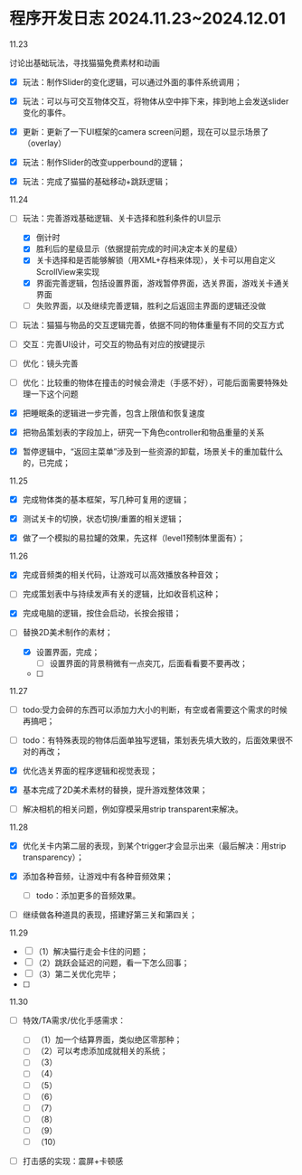 # 程序开发日志 2024.11.23~2024.12.01

11.23

讨论出基础玩法，寻找猫猫免费素材和动画

- [x] 玩法：制作Slider的变化逻辑，可以通过外面的事件系统调用；
- [x] 玩法：可以与可交互物体交互，将物体从空中摔下来，摔到地上会发送slider变化的事件。
- [x] 更新：更新了一下UI框架的camera screen问题，现在可以显示场景了（overlay）
- [x] 玩法：制作Slider的改变upperbound的逻辑；
- [x] 玩法：完成了猫猫的基础移动+跳跃逻辑；



11.24

- [ ] 玩法：完善游戏基础逻辑、关卡选择和胜利条件的UI显示
  - [x] 倒计时
  - [x] 胜利后的星级显示（依据提前完成的时间决定本关的星级）
  - [x] 关卡选择和是否能够解锁（用XML+存档来体现），关卡可以用自定义ScrollView来实现
  - [x] 界面完善逻辑，包括设置界面，游戏暂停界面，选关界面，游戏关卡通关界面
  - [ ] 失败界面，以及继续完善逻辑，胜利之后返回主界面的逻辑还没做
- [ ] 玩法：猫猫与物品的交互逻辑完善，依据不同的物体重量有不同的交互方式
- [ ] 交互：完善UI设计，可交互的物品有对应的按键提示
- [ ] 优化：镜头完善
- [ ] 优化：比较重的物体在撞击的时候会滑走（手感不好），可能后面需要特殊处理一下这个问题
- [x] 把睡眠条的逻辑进一步完善，包含上限值和恢复速度
- [x] 把物品策划表的字段加上，研究一下角色controller和物品重量的关系
- [x] 暂停逻辑中，“返回主菜单”涉及到一些资源的卸载，场景关卡的重加载什么的，已完成；



11.25

- [x] 完成物体类的基本框架，写几种可复用的逻辑；
- [x] 测试关卡的切换，状态切换/重置的相关逻辑；
- [x] 做了一个模拟的易拉罐的效果，先这样（level1预制体里面有）； 



11.26

- [x] 完成音频类的相关代码，让游戏可以高效播放各种音效；

- [ ] 完成策划表中与持续发声有关的逻辑，比如收音机这种；

- [x] 完成电脑的逻辑，按住会启动，长按会报错；

- [ ] 替换2D美术制作的素材；

  - [x] 设置界面，完成；
    - [ ] 设置界面的背景稍微有一点突兀，后面看看要不要再改；

  - [ ] 

  

11.27

- [ ] todo:受力会碎的东西可以添加力大小的判断，有空或者需要这个需求的时候再搞吧；
- [ ] todo：有特殊表现的物体后面单独写逻辑，策划表先填大致的，后面效果很不对的再改；
- [x] 优化选关界面的程序逻辑和视觉表现；
- [x] 基本完成了2D美术素材的替换，提升游戏整体效果；
- [ ] 解决相机的相关问题，例如穿模采用strip transparent来解决。



11.28

- [x] 优化关卡内第二层的表现，到某个trigger才会显示出来（最后解决：用strip transparency）；
- [x] 添加各种音频，让游戏中有各种音频效果；
  - [ ] todo：添加更多的音频效果。
- [ ] 继续做各种道具的表现，搭建好第三关和第四关；



11.29

- [ ] （1）解决猫行走会卡住的问题；
- [ ] （2）跳跃会延迟的问题，看一下怎么回事；
- [ ] （3）第二关优化完毕；
- [ ] 



11.30

- [ ] 特效/TA需求/优化手感需求：
  - [ ] （1）加一个结算界面，类似绝区零那种；
  - [ ] （2）可以考虑添加成就相关的系统；
  - [ ] （3）
  - [ ] （4）
  - [ ] （5）
  - [ ] （6）
  - [ ] （7）
  - [ ] （8）
  - [ ] （9）
  - [ ] （10）
- [ ] 打击感的实现：震屏+卡顿感



